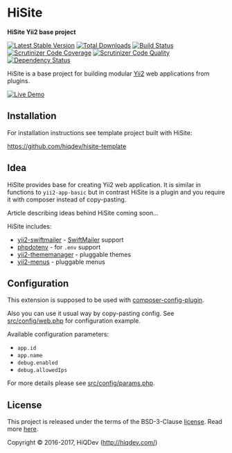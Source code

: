 # HiSite

**HiSite Yii2 base project**

[![Latest Stable Version](https://poser.pugx.org/hiqdev/hisite/v/stable)](https://packagist.org/packages/hiqdev/hisite)
[![Total Downloads](https://poser.pugx.org/hiqdev/hisite/downloads)](https://packagist.org/packages/hiqdev/hisite)
[![Build Status](https://img.shields.io/travis/hiqdev/hisite.svg)](https://travis-ci.org/hiqdev/hisite)
[![Scrutinizer Code Coverage](https://img.shields.io/scrutinizer/coverage/g/hiqdev/hisite.svg)](https://scrutinizer-ci.com/g/hiqdev/hisite/)
[![Scrutinizer Code Quality](https://img.shields.io/scrutinizer/g/hiqdev/hisite.svg)](https://scrutinizer-ci.com/g/hiqdev/hisite/)
[![Dependency Status](https://www.versioneye.com/php/hiqdev:hisite/dev-master/badge.svg)](https://www.versioneye.com/php/hiqdev:hisite/dev-master)

HiSite is a base project for building modular [Yii2] web applications from plugins.

[![Live Demo](https://img.shields.io/badge/live-demo-brightgreen.svg)](https://hisite.hiqdev.com/)

[yii2]: http://www.yiiframework.com/

## Installation

For installation instructions see template project built with HiSite:

https://github.com/hiqdev/hisite-template

## Idea

HiSIte provides base for creating Yii2 web application.
It is similar in functions to `yii2-app-basic` but in contrast
HiSite is a plugin and you require it with composer instead of copy-pasting.

Article describing ideas behind HiSite coming soon...

HiSite includes:

- [yii2-swiftmailer] - [SwiftMailer] support
- [phpdotenv] - for `.env` support
- [yii2-thememanager] - pluggable themes
- [yii2-menus] - pluggable menus

[SwiftMailer]:          http://swiftmailer.org/
[yii2-swiftmailer]:     https://github.com/yiisoft/yii2-swiftmailer
[phpdotenv]:            https://github.com/vlucas/phpdotenv
[yii2-menus]:           https://github.com/hiqdev/yii2-menus
[yii2-thememanager]:    https://github.com/hiqdev/yii2-thememanager

## Configuration

This extension is supposed to be used with [composer-config-plugin].

Also you can use it usual way by copy-pasting config.
See [src/config/web.php] for configuration example.

Available configuration parameters:

- `app.id`
- `app.name`
- `debug.enabled`
- `debug.allowedIps`

For more details please see [src/config/params.php].

[composer-config-plugin]:   https://github.com/hiqdev/composer-config-plugin
[src/config/params.php]:    src/config/params.php
[src/config/web.php]:       src/config/web.php

## License

This project is released under the terms of the BSD-3-Clause [license](LICENSE).
Read more [here](http://choosealicense.com/licenses/bsd-3-clause).

Copyright © 2016-2017, HiQDev (http://hiqdev.com/)
